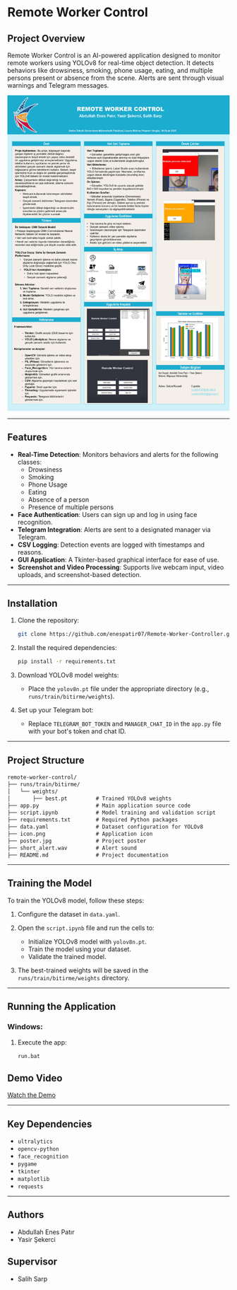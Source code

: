 # Remote Worker Control

## Project Overview
Remote Worker Control is an AI-powered application designed to monitor remote workers using YOLOv8 for real-time object detection. It detects behaviors like drowsiness, smoking, phone usage, eating, and multiple persons present or absence from the scene. Alerts are sent through visual warnings and Telegram messages.

![Poster](poster.jpg)

---

## Features
- **Real-Time Detection**: Monitors behaviors and alerts for the following classes:
  - Drowsiness
  - Smoking
  - Phone Usage
  - Eating
  - Absence of a person
  - Presence of multiple persons
- **Face Authentication**: Users can sign up and log in using face recognition.
- **Telegram Integration**: Alerts are sent to a designated manager via Telegram.
- **CSV Logging**: Detection events are logged with timestamps and reasons.
- **GUI Application**: A Tkinter-based graphical interface for ease of use.
- **Screenshot and Video Processing**: Supports live webcam input, video uploads, and screenshot-based detection.

---

## Installation

1. Clone the repository:
   ```bash
   git clone https://github.com/enespatir07/Remote-Worker-Controller.git
   ```

2. Install the required dependencies:
   ```bash
   pip install -r requirements.txt
   ```

3. Download YOLOv8 model weights:
   - Place the `yolov8n.pt` file under the appropriate directory (e.g., `runs/train/bitirme/weights`).

4. Set up your Telegram bot:
   - Replace `TELEGRAM_BOT_TOKEN` and `MANAGER_CHAT_ID` in the `app.py` file with your bot's token and chat ID.

---

## Project Structure
```
remote-worker-control/
├── runs/train/bitirme/
│   └── weights/
│       ├── best.pt         # Trained YOLOv8 weights
├── app.py                  # Main application source code
├── script.ipynb            # Model training and validation script
├── requirements.txt        # Required Python packages
├── data.yaml               # Dataset configuration for YOLOv8
├── icon.png                # Application icon
├── poster.jpg              # Project poster
├── short_alert.wav         # Alert sound
├── README.md               # Project documentation
```

---

## Training the Model
To train the YOLOv8 model, follow these steps:

1. Configure the dataset in `data.yaml`.
2. Open the `script.ipynb` file and run the cells to:
   - Initialize YOLOv8 model with `yolov8n.pt`.
   - Train the model using your dataset.
   - Validate the trained model.

3. The best-trained weights will be saved in the `runs/train/bitirme/weights` directory.

---

## Running the Application

### Windows:
1. Execute the app:
   ```bash
   run.bat
   ```
   
## Demo Video
[Watch the Demo](https://www.youtube.com/watch?v=O9Q77JRDaxQ)

---

## Key Dependencies
- `ultralytics`
- `opencv-python`
- `face_recognition`
- `pygame`
- `tkinter`
- `matplotlib`
- `requests`

---


## Authors
- Abdullah Enes Patır
- Yasir Şekerci

## Supervisor
- Salih Sarp
